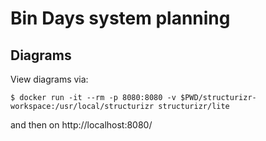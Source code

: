 # Bin Days system planning

## Diagrams

View diagrams via:

```console
$ docker run -it --rm -p 8080:8080 -v $PWD/structurizr-workspace:/usr/local/structurizr structurizr/lite
```

and then on http://localhost:8080/
